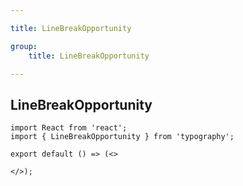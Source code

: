 ```yaml
---

title: LineBreakOpportunity

group:
    title: LineBreakOpportunity

---
```


## LineBreakOpportunity

```tsx
import React from 'react';
import { LineBreakOpportunity } from 'typography';

export default () => (<>

</>);
```
